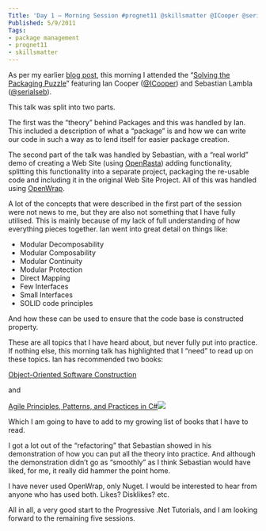 ```yaml
---
Title: 'Day 1 – Morning Session #prognet11 @skillsmatter @ICooper @serialseb'
Published: 5/9/2011
Tags:
- package management
- prognet11
- skillsmatter
---
```


As per my earlier [blog post](http://www.gep13.co.uk/blog/progressive-net-tutorials-a-review-skillsmatter-prognet11), this morning I attended the “[Solving the Packaging Puzzle](http://skillsmatter.com/podcast/open-source-dot-net/patterns-and-practices-of-package-management)” featuring Ian Cooper ([@ICooper](https://twitter.com/#!/icooper)) and Sebastian Lambla ([@serialseb](https://twitter.com/#!/serialseb)).

This talk was split into two parts.

The first was the “theory” behind Packages and this was handled by Ian. This included a description of what a “package” is and how we can write our code in such a way as to lend itself for easier package creation.

The second part of the talk was handled by Sebastian, with a “real world” demo of creating a Web Site (using [OpenRasta](http://openrasta.org/)) adding functionality, splitting this functionality into a separate project, packaging the re-usable code and including it in the original Web Site Project. All of this was handled using [OpenWrap](http://www.openwrap.org/).

A lot of the concepts that were described in the first part of the session were not news to me, but they are also not something that I have fully utilised. This is mainly because of my lack of full understanding of how everything pieces together. Ian went into great detail on things like:

- Modular Decomposability
- Modular Composability
- Modular Continuity
- Modular Protection
- Direct Mapping
- Few Interfaces
- Small Interfaces
- SOLID code principles

And how these can be used to ensure that the code base is constructed property.

These are all topics that I have heard about, but never fully put into practice. If nothing else, this morning talk has highlighted that I “need” to read up on these topics. Ian has recommended two books:

[Object-Oriented Software Construction](http://www.amazon.co.uk/gp/product/0136291554/ref=as_li_ss_tl?ie=UTF8&tag=www6thprimeco-21&linkCode=as2&camp=1634&creative=19450&creativeASIN=0136291554)

and

[Agile Principles, Patterns, and Practices in C#](http://www.amazon.co.uk/gp/product/0131857258/ref=as_li_ss_tl?ie=UTF8&tag=www6thprimeco-21&linkCode=as2&camp=1634&creative=19450&creativeASIN=0131857258)![](http://www.assoc-amazon.co.uk/e/ir?t=&l=as2&o=2&a=0131857258)

Which I am going to have to add to my growing list of books that I have to read.

I got a lot out of the “refactoring” that Sebastian showed in his demonstration of how you can put all the theory into practice. And although the demonstration didn’t go as “smoothly” as I think Sebastian would have liked, for me, it really did hammer the point home.

I have never used OpenWrap, only Nuget. I would be interested to hear from anyone who has used both. Likes? Disklikes? etc.

All in all, a very good start to the Progressive .Net Tutorials, and I am looking forward to the remaining five sessions.
